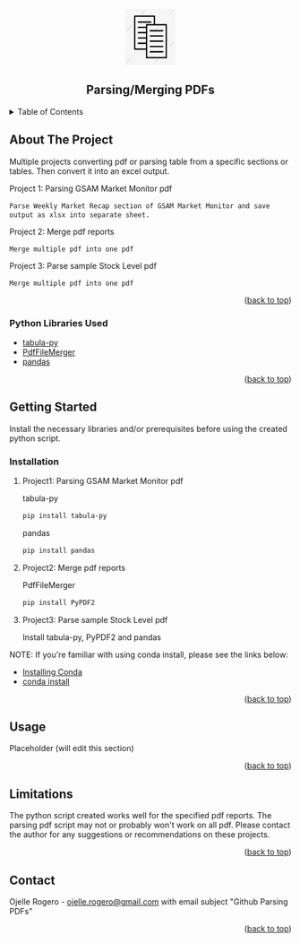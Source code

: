 <!-- PROJECT LOGO -->
<br />
<div align="center">
  <a href="https://github.com/ojudz08/Projects/tree/main/1_pdfs">
    <img src="images/logo.jpg" alt="Logo" width="90" height="100">
  </a>

<h2 align="center">Parsing/Merging PDFs</h2>
</div>

<!-- TABLE OF CONTENTS -->
<details>
  <summary>Table of Contents</summary>
  <ol>
    <li>
      <a href="#about-the-project">About The Project</a>
      <ul>
        <li><a href="#python-libraries-used">Python Libraries Used</a></li>
      </ul>
    </li>
    <li>
      <a href="#getting-started">Getting Started</a>
      <ul>
        <li><a href="#installation">Installation</a></li>
      </ul>
    </li>
    <li><a href="#usage">Usage</a></li>
	<li><a href="#limitations">Limitations</a></li>
    <li><a href="#contact">Contact</a></li>
  </ol>
</details>

<!-- ABOUT THE PROJECT -->
## About The Project

Multiple projects converting pdf or parsing table from a specific sections or tables. Then convert it into an excel output. 

Project 1: Parsing GSAM Market Monitor pdf

    Parse Weekly Market Recap section of GSAM Market Monitor and save output as xlsx into separate sheet.

Project 2: Merge pdf reports

    Merge multiple pdf into one pdf

Project 3: Parse sample Stock Level pdf

    Merge multiple pdf into one pdf

<p align="right">(<a href="#top">back to top</a>)</p>


### Python Libraries Used

* [tabula-py](https://pypi.org/project/tabula-py/)
* [PdfFileMerger](https://pythonhosted.org/PyPDF2/PdfFileMerger.html)
* [pandas](https://pandas.pydata.org/docs/user_guide/index.html)

<p align="right">(<a href="#top">back to top</a>)</p>



<!-- GETTING STARTED -->
## Getting Started

Install the necessary libraries and/or prerequisites before using the created python script.

### Installation

1. Project1: Parsing GSAM Market Monitor pdf

      tabula-py
   
      ```sh
      pip install tabula-py
      ```
   
      pandas
   
      ```sh
      pip install pandas
      ```

2. Project2: Merge pdf reports
   
      PdfFileMerger
   
      ```sh
      pip install PyPDF2
      ```

3. Project3: Parse sample Stock Level pdf
   
      Install tabula-py, PyPDF2 and pandas
   

NOTE: If you're familiar with using conda install, please see the links below:

* [Installing Conda](https://docs.conda.io/projects/conda/en/latest/user-guide/install/index.html#)
* [conda install](https://docs.conda.io/projects/conda/en/latest/commands/install.html)

<p align="right">(<a href="#top">back to top</a>)</p>



<!-- USAGE EXAMPLES -->
## Usage

Placeholder (will edit this section)

<p align="right">(<a href="#top">back to top</a>)</p>



<!-- LIMITATIONS -->
## Limitations

The python script created works well for the specified pdf reports. The parsing pdf script may not or probably won't work on all pdf. Please contact the author for any suggestions or recommendations on these projects.

<p align="right">(<a href="#top">back to top</a>)</p>



<!-- CONTACT -->
## Contact

Ojelle Rogero - ojelle.rogero@gmail.com with email subject "Github Parsing PDFs"

<p align="right">(<a href="#top">back to top</a>)</p>